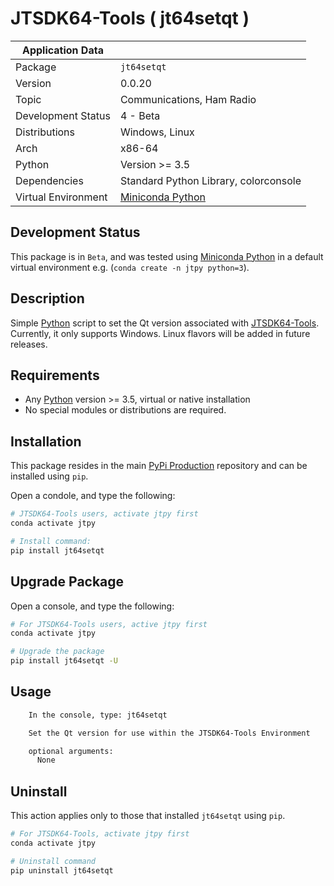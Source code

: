 # JTSDK64-Tools ( jt64setqt )

| Application Data ||
| ---| --- |
| Package             | `jt64setqt`
| Version             | 0.0.20
| Topic               | Communications, Ham Radio
| Development Status  | 4 - Beta
| Distributions       | Windows, Linux
| Arch                | x86-64
| Python              | Version >= 3.5
| Dependencies        | Standard Python Library, colorconsole
| Virtual Environment | [Miniconda Python]

## Development Status

This package is in `Beta`, and was tested using [Miniconda Python][]
in a default virtual environment e.g. (`conda create -n jtpy python=3`).

## Description

Simple [Python][] script to set the Qt version associated with [JTSDK64-Tools][].
Currently, it only supports Windows. Linux flavors will be added in future
releases.

## Requirements

- Any [Python][] version >= 3.5, virtual or native installation
- No special modules or distributions are required.

## Installation

This package resides in the main [PyPi Production][] repository and can be
installed using `pip`.

Open a condole, and type the following:

```bash
# JTSDK64-Tools users, activate jtpy first
conda activate jtpy

# Install command:
pip install jt64setqt
```

## Upgrade Package

Open a console, and type the following:

```bash
# For JTSDK64-Tools users, active jtpy first
conda activate jtpy

# Upgrade the package
pip install jt64setqt -U
```

## Usage

```bash
    In the console, type: jt64setqt

    Set the Qt version for use within the JTSDK64-Tools Environment

    optional arguments:
      None
```

## Uninstall

This action applies only to those that installed `jt64setqt` using `pip`.

```bash
# For JTSDK64-Tools, activate jtpy first
conda activate jtpy

# Uninstall command
pip uninstall jt64setqt
```

[Install Miniconda Python]: `https://ki7mt.github.io/jtsdk64-tools/`
[JTSDK64-Tools]: `https://github.com/KI7MT/jtsdk64-tools`
[test.pypi.org]: `https://test.pypi.org/project/jt64setqt/`
[PyPi Production]: `https://pypi.org/project/jt64setqt/`
[Miniconda Python]: `https://docs.conda.io/en/latest/miniconda.html`
[Python]: `https://www.python.org/`

